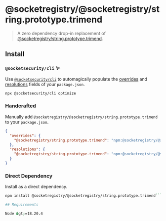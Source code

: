 # @socketregistry/@socketregistry/string.prototype.trimend

> A zero dependency drop-in replacement of
> [@socketregistry/string.prototype.trimend](https://www.npmjs.com/package/@socketregistry/string.prototype.trimend).

## Install

### `@socketsecurity/cli` :sparkles:

Use [`@socketsecurity/cli`](https://www.npmjs.com/package/@socketsecurity/cli)
to automagically populate the
[overrides](https://docs.npmjs.com/cli/v9/configuring-npm/package-json#overrides)
and [resolutions](https://yarnpkg.com/configuration/manifest#resolutions) fields
of your `package.json`.

```sh
npx @socketsecurity/cli optimize
```

### Handcrafted

Manually add `@socketregistry/@socketregistry/string.prototype.trimend` to your
`package.json`.

```json
{
  "overrides": {
    "@socketregistry/string.prototype.trimend": "npm:@socketregistry/@socketregistry/string.prototype.trimend@^1"
  },
  "resolutions": {
    "@socketregistry/string.prototype.trimend": "npm:@socketregistry/@socketregistry/string.prototype.trimend@^1"
  }
}
```

### Direct Dependency

Install as a direct dependency.

````sh
npm install @socketregistry/@socketregistry/string.prototype.trimend```

## Requirements

Node &gt;=18.20.4
````

